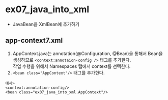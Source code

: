 # ex07_java_into_xml
  * JavaBean을 XmlBean에 추가하기

## app-context7.xml

1. AppContext.java는 annotation(@Configuration, @Bean)을 통해서   Bean을 생성하므로 ```<context:annotaion-config />``` 태그를 추가한다.  
작업 수행을 위해서 Namespaces 탭에서 context를 선택한다.
2. ```<bean class="AppContext"/>``` 태그를 추가한다.
```
예시>
<context:annotation-config/>
<bean class="ex07_java_into_xml.AppContext"/>
```